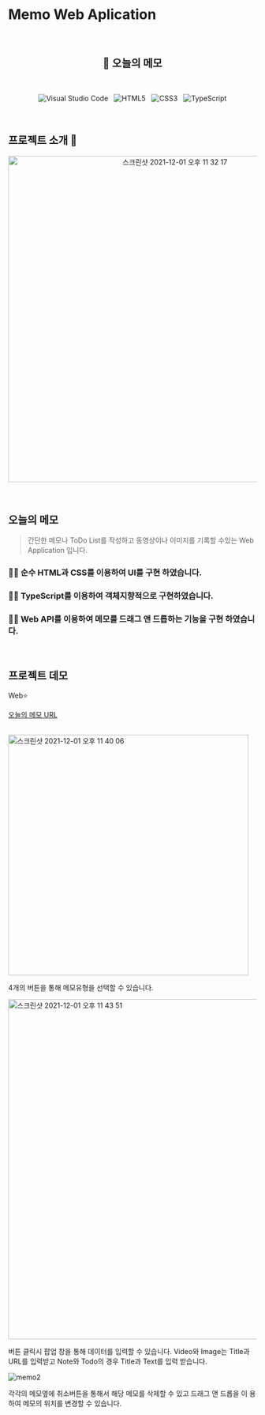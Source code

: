 # Memo Web Aplication

<br>

<h2 align="center"> 📖 오늘의 메모  </h2>

<br>

<p align="center">
<img alt="Visual Studio Code" src ="https://img.shields.io/badge/Visual Studio Code-007ACC.svg?&style=flat&logo=Visual Studio Code&logoColor=white"/>
&nbsp;&nbsp;<img alt="HTML5" src ="https://img.shields.io/badge/HTML5-E34F26.svg?&style=flat&logo=HTML5&logoColor=white"/>&nbsp;&nbsp;
<img alt="CSS3" src ="https://img.shields.io/badge/CSS3-1572B6.svg?&style=flat&logo=CSS3&logoColor=white"/>&nbsp;&nbsp;
<img alt="TypeScript" src ="https://img.shields.io/badge/TypeScript-3178C6.svg?&style=flat&logo=TypeScript&logoColor=white"/>
</p>

<br>

## 프로젝트 소개 🎉

<p align="center">
<img width="660" alt="스크린샷 2021-12-01 오후 11 32 17" src="https://user-images.githubusercontent.com/66069736/144253124-6dc80c49-0daf-4edc-b232-443f7e4780a7.png">
</p>

<br>

## 오늘의 메모

> 간단한 메모나 ToDo List를 작성하고 동영상이나 이미지를 기록할 수있는 Web
> Application 입니다.

<h3> ☝🏼 순수 HTML과 CSS를 이용하여 UI를 구현 하였습니다. </h3>

<h3> ☝🏼 TypeScript를 이용하여 객체지향적으로 구현하였습니다. </h3>

<h3> ☝🏼 Web API를 이용하여 메모를 드래그 앤 드롭하는 기능을 구현 하였습니다. </h3>

<br>

## 프로젝트 데모

Web⭐️

[오늘의 메모 URL](https://ohyehwan.github.io/memo_of_the_day/)

<br>

<img width="487" alt="스크린샷 2021-12-01 오후 11 40 06" src="https://user-images.githubusercontent.com/66069736/144254826-6be8ab12-871d-4c21-bd77-2e111a013f30.png">

4개의 버튼을 통해 메모유형을 선택할 수 있습니다.

<img width="688" alt="스크린샷 2021-12-01 오후 11 43 51" src="https://user-images.githubusercontent.com/66069736/144255237-816f1b45-bc70-4927-a25d-ab2dad0dbccd.png">

버튼 클릭시 팝업 창을 통해 데이터를 입력할 수 있습니다. Video와 Image는 Title과
URL를 입력받고 Note와 Todo의 경우 Title과 Text를 입력 받습니다.

![memo2](https://user-images.githubusercontent.com/66069736/144258275-c9eeb9e5-8825-4e18-b7f3-5b24b3805a36.gif)

각각의 메모옆에 취소버튼을 통해서 해당 메모를 삭제할 수 있고 드래그 앤 드롭을 이
용하여 메모의 위치를 변경할 수 있습니다.
